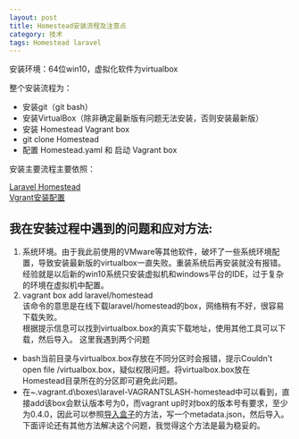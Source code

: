 ```yaml
--- 
layout: post 
title: Homestead安装流程及注意点
category: 技术 
tags: Homestead laravel
---
```


安装环境：64位win10，虚拟化软件为virtualbox

整个安装流程为：

- 安装git（git bash）
- 安装VirtualBox（除非确定最新版有问题无法安装，否则安装最新版）
- 安装 Homestead Vagrant box
- git clone Homestead
- 配置 Homestead.yaml 和 启动 Vagrant box  


安装主要流程主要依照：  

[Laravel Homestead](http://laravel-china.org/docs/5.1/homestead)  
[Vgrant安装配置](https://github.com/astaxie/Go-in-Action/blob/master/ebook/zh/01.2.md)  


我在安装过程中遇到的问题和应对方法:
-
1. 系统环境。由于我此前使用的VMware等其他软件，破坏了一些系统环境配置，导致安装最新版的virtualbox一直失败。重装系统后再安装就没有报错。经验就是以后新的win10系统只安装虚拟机和windows平台的IDE，过于复杂的环境在虚拟机中配置。
2. vagrant box add laravel/homestead  
该命令的意思是在线下载laravel/homestead的box，网络稍有不好，很容易下载失败。  
根据提示信息可以找到virtualbox.box的真实下载地址，使用其他工具可以下载，然后导入。
这里我遇到两个问题
 - bash当前目录与virtualbox.box存放在不同分区时会报错，提示Couldn't open file /virtualbox.box，疑似权限问题。将virtualbox.box放在Homestead目录所在的分区即可避免此问题。
 - 在~\.vagrant.d\boxes\laravel-VAGRANTSLASH-homestead中可以看到，直接add该box会默认版本号为0，而vagrant up时对box的版本号有要求，至少为0.4.0，因此可以参照[导入盒子](https://phphub.org/topics/2090)的方法，写一个metadata.json，然后导入。下面评论还有其他方法解决这个问题，我觉得这个方法是最为稳妥的。

